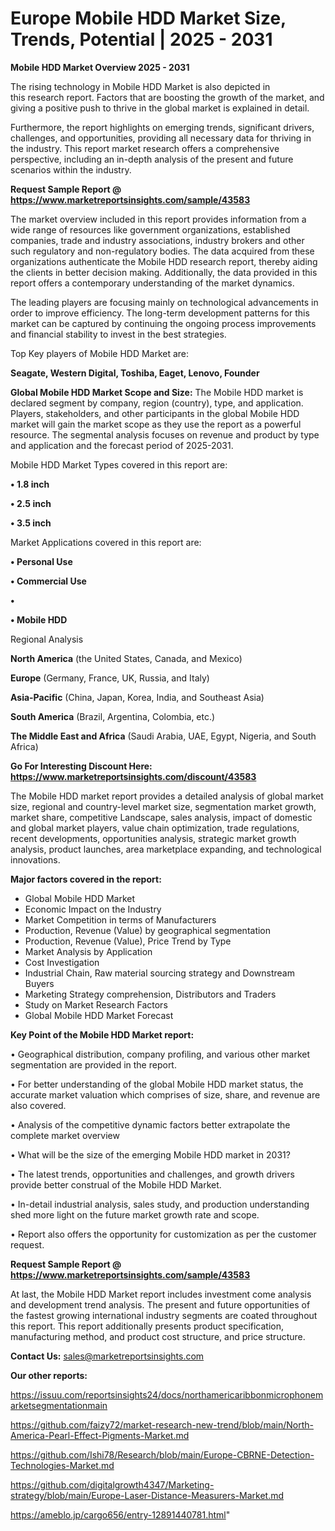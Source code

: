 # Europe Mobile HDD Market Size, Trends, Potential | 2025 - 2031

<Strong> Mobile HDD Market Overview 2025 - 2031</strong>

The rising technology in Mobile HDD Market is also depicted in this research report. Factors that are boosting the growth of the market, and giving a positive push to thrive in the global market is explained in detail.

Furthermore, the report highlights on emerging trends, significant drivers, challenges, and opportunities, providing all necessary data for thriving in the industry. This report market research offers a comprehensive perspective, including an in-depth analysis of the present and future scenarios within the industry.

<strong>Request Sample Report @ <a href=https://www.marketreportsinsights.com/sample/43583>https://www.marketreportsinsights.com/sample/43583</a></strong>

The market overview included in this report provides information from a wide range of resources like government organizations, established companies, trade and industry associations, industry brokers and other such regulatory and non-regulatory bodies. The data acquired from these organizations authenticate the Mobile HDD research report, thereby aiding the clients in better decision making. Additionally, the data provided in this report offers a contemporary understanding of the market dynamics.

The leading players are focusing mainly on technological advancements in order to improve efficiency. The long-term development patterns for this market can be captured by continuing the ongoing process improvements and financial stability to invest in the best strategies.

Top Key players of Mobile HDD Market are:

<strong>Seagate, Western Digital, Toshiba, Eaget, Lenovo, Founder</strong>

<strong><b>Global Mobile HDD Market Scope and Size:</b></strong>
The Mobile HDD market is declared segment by company, region (country), type, and application. Players, stakeholders, and other participants in the global Mobile HDD market will gain the market scope as they use the report as a powerful resource. The segmental analysis focuses on revenue and product by type and application and the forecast period of 2025-2031.

Mobile HDD Market Types covered in this report are:

<strong>•  1.8 inch

•  2.5 inch

•  3.5 inch</strong>

Market Applications covered in this report are:

<strong>•  Personal Use

•  Commercial Use

•  

•  Mobile HDD</strong> 

Regional Analysis

<strong>North America</strong> (the United States, Canada, and Mexico)

<strong>Europe</strong> (Germany, France, UK, Russia, and Italy)

<strong>Asia-Pacific</strong> (China, Japan, Korea, India, and Southeast Asia)

<strong>South America</strong> (Brazil, Argentina, Colombia, etc.)

<strong>The Middle East and Africa</strong> (Saudi Arabia, UAE, Egypt, Nigeria, and South Africa)

<strong>Go For Interesting Discount Here: <a href=https://www.marketreportsinsights.com/discount/43583>https://www.marketreportsinsights.com/discount/43583</a></strong>

The Mobile HDD market report provides a detailed analysis of global market size, regional and country-level market size, segmentation market growth, market share, competitive Landscape, sales analysis, impact of domestic and global market players, value chain optimization, trade regulations, recent developments, opportunities analysis, strategic market growth analysis, product launches, area marketplace expanding, and technological innovations.

<strong><b>Major factors covered in the report:</b></strong>
<ul>
  <li>Global Mobile HDD Market </li>
  <li>Economic Impact on the Industry</li>
  <li>Market Competition in terms of Manufacturers</li>
  <li>Production, Revenue (Value) by geographical segmentation</li>
  <li>Production, Revenue (Value), Price Trend by Type</li>
  <li>Market Analysis by Application</li>
  <li>Cost Investigation</li>
  <li>Industrial Chain, Raw material sourcing strategy and Downstream Buyers</li>
  <li>Marketing Strategy comprehension, Distributors and Traders</li>
  <li>Study on Market Research Factors</li>
  <li>Global Mobile HDD Market Forecast</li>
</ul>

<strong><b>Key Point of the Mobile HDD Market report:</b></strong>

• Geographical distribution, company profiling, and various other market segmentation are provided in the report.

• For better understanding of the global Mobile HDD market status, the accurate market valuation which comprises of size, share, and revenue are also covered.

• Analysis of the competitive dynamic factors better extrapolate the complete market overview

• What will be the size of the emerging Mobile HDD market in 2031?

• The latest trends, opportunities and challenges, and growth drivers provide better construal of the Mobile HDD Market.

• In-detail industrial analysis, sales study, and production understanding shed more light on the future market growth rate and scope.

• Report also offers the opportunity for customization as per the customer request.

<strong>Request Sample Report @ <a href=https://www.marketreportsinsights.com/sample/43583>https://www.marketreportsinsights.com/sample/43583</a></strong>

At last, the Mobile HDD Market report includes investment come analysis and development trend analysis. The present and future opportunities of the fastest growing international industry segments are coated throughout this report. This report additionally presents product specification, manufacturing method, and product cost structure, and price structure.

<strong>Contact Us:</strong>
sales@marketreportsinsights.com

<strong>Our other reports:</strong>

<a href=https://issuu.com/reportsinsights24/docs/northamericaribbonmicrophonemarketsegmentationmain>https://issuu.com/reportsinsights24/docs/northamericaribbonmicrophonemarketsegmentationmain</a>

<a href=https://github.com/faizy72/market-research-new-trend/blob/main/North-America-Pearl-Effect-Pigments-Market.md>https://github.com/faizy72/market-research-new-trend/blob/main/North-America-Pearl-Effect-Pigments-Market.md</a>

<a href=https://github.com/Ishi78/Research/blob/main/Europe-CBRNE-Detection-Technologies-Market.md>https://github.com/Ishi78/Research/blob/main/Europe-CBRNE-Detection-Technologies-Market.md</a>

<a href=https://github.com/digitalgrowth4347/Marketing-strategy/blob/main/Europe-Laser-Distance-Measurers-Market.md>https://github.com/digitalgrowth4347/Marketing-strategy/blob/main/Europe-Laser-Distance-Measurers-Market.md</a>

<a href=https://ameblo.jp/cargo656/entry-12891440781.html>https://ameblo.jp/cargo656/entry-12891440781.html</a>"
